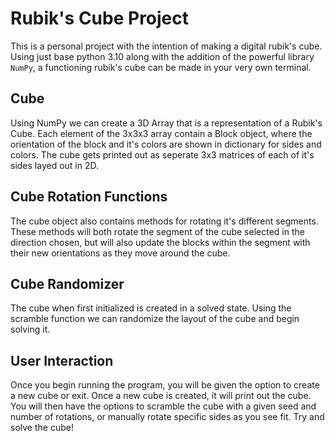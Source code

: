# Rubik's Cube Project

This is a personal project with the intention of making a digital rubik's cube. Using just base python 3.10 along with the addition of the powerful library `NumPy`, a functioning rubik's cube can be made in your very own terminal.

## Cube
Using NumPy we can create a 3D Array that is a representation of a Rubik's Cube. Each element of the 3x3x3 array contain a Block object, where the orientation of the block and it's colors are shown in dictionary for sides and colors. The cube gets printed out as seperate 3x3 matrices of each of it's sides layed out in 2D.

## Cube Rotation Functions
The cube object also contains methods for rotating it's different segments. These methods will both rotate the segment of the cube selected in the direction chosen, but will also update the blocks within the segment with their new orientations as they move around the cube.

## Cube Randomizer
The cube when first initialized is created in a solved state. Using the scramble function we can randomize the layout of the cube and begin solving it.

## User Interaction
Once you begin running the program, you will be given the option to create a new cube or exit. Once a new cube is created, it will print out the cube. You will then have the options to scramble the cube with a given seed and number of rotations, or manually rotate specific sides as you see fit. Try and solve the cube!
